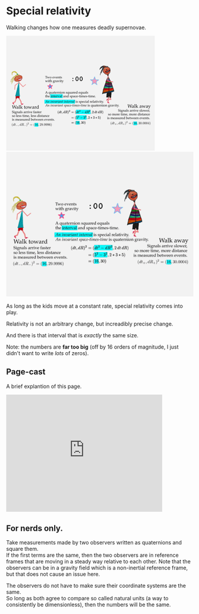 # Special relativity

Walking changes how one measures deadly supernovae.

<a id="single_1" href="../../img/SR_900.gif"
title="Four ways to see two events">
    <img class='visible-xs' src="../../img/SR_400.gif" alt="" />
    <img class='hidden-xs' src="../../img/SR_600.gif" alt="" /></a>  

As long as the kids move at a constant rate, special relativity comes into play.

Relativity is not an arbitrary change, but increadibly precise change.

And there is that interval that is *exactly* the same size.

Note: the numbers are **far too big** (off by 16 orders of magnitude, I just
didn't want to write _lots_ of zeros).

## Page-cast

A brief explantion of this page.


<iframe width="420" height="315" src="https://www.youtube.com/embed/qg9DNIcSjQU" frameborder="0" allowfullscreen></iframe>

## For nerds only.

Take measurements made by two observers written as quaternions and square them.  
If the first terms are the same, then the two observers are in reference frames 
that are moving in a steady way relative to each other.  Note that the 
observers can be in a gravity field which is a non-inertial reference frame, 
but that does not cause an issue here.

The observers do not have to make sure their coordinate systems are the same.  
So long as both agree to compare so called natural units (a way to consistently 
be dimensionless), then the numbers will be the same.
